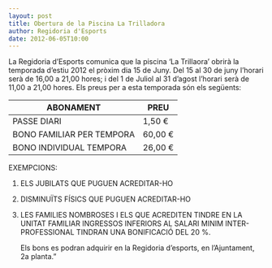 ```yaml
---
layout: post
title: Obertura de la Piscina La Trilladora
author: Regidoria d'Esports
date: 2012-06-05T10:00
---
```

<p>La Regidoria d&#8217;Esports comunica que la piscina &#8216;La Trillaora&#8217; obrirà la temporada d&#8217;estiu 2012 el pròxim dia 15 de Juny. Del 15 al 30 de juny l&#8217;horari serà de 16,00 a 21,00 hores; i del 1 de Juliol al 31 d&#8217;agost l&#8217;horari serà de 11,00 a 21,00 hores. Els preus per a esta temporada són els següents:</p>

<div class='serveis'><table><thead><tr><th>ABONAMENT</th><th>PREU</th></tr></thead><tbody><tr><td style='text-align: left;'>PASSE DIARI</td><td style='text-align: left;'>1,50 €</td>
</tr><tr><td style='text-align: left;'>BONO FAMILIAR PER TEMPORA</td><td style='text-align: left;'>60,00 €</td>
</tr><tr><td style='text-align: left;'>BONO INDIVIDUAL TEMPORA</td><td style='text-align: left;'>26,00 €</td>
</tr></tbody></table></div>

<p>EXEMPCIONS:</p>

<ol>
<li>
<p>ELS JUBILATS QUE PUGUEN ACREDITAR-HO</p>
</li>

<li>
<p>DISMINUÏTS FÍSICS QUE PUGUEN ACREDITAR-HO</p>
</li>

<li>
<p>LES FAMILIES NOMBROSES I ELS QUE ACREDITEN TINDRE EN LA UNITAT FAMILIAR INGRESSOS INFERIORS AL SALARI MINIM INTER-PROFESSIONAL TINDRAN UNA BONIFICACIÓ DEL 20 %.</p>

<p>Els bons es podran adquirir en la Regidoria d&#8217;esports, en l&#8217;Ajuntament, 2a planta.&#8221;</p>
</li>
</ol>